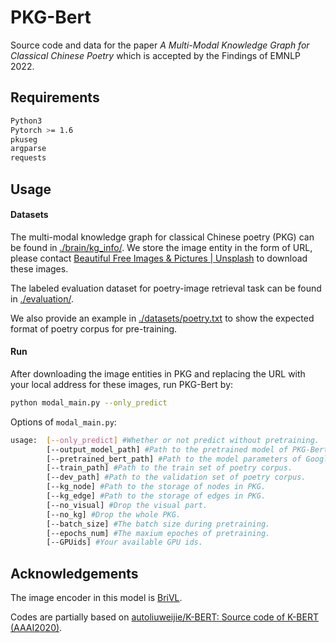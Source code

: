 # PKG-Bert

Source code and data for the paper *A Multi-Modal Knowledge Graph for Classical Chinese Poetry* which is accepted by the Findings of EMNLP 2022.



## Requirements

```bash
Python3
Pytorch >= 1.6
pkuseg
argparse
requests
```



## Usage

#### Datasets

The multi-modal knowledge graph for classical Chinese poetry (PKG) can be found in [./brain/kg_info/](./brain/kg_info/). We store the image entity in the form of URL, please contact [Beautiful Free Images & Pictures | Unsplash](https://unsplash.com/) to download these images.

The labeled evaluation dataset for poetry-image retrieval task can be found in [./evaluation/](./evaluation/).

We also provide an example in [./datasets/poetry.txt](./datasets/poetry.txt) to show the expected format of poetry corpus for pre-training.

#### Run

After downloading the image entities in PKG and replacing the URL with your local address for these images, run PKG-Bert by:

```bash
python modal_main.py --only_predict
```

Options of `modal_main.py`:

```bash
usage: 	[--only_predict] #Whether or not predict without pretraining.
		[--output_model_path] #Path to the pretrained model of PKG-Bert.
		[--pretrained_bert_path] #Path to the model parameters of Google Bert.
		[--train_path] #Path to the train set of poetry corpus.
		[--dev_path] #Path to the validation set of poetry corpus.
		[--kg_node] #Path to the storage of nodes in PKG.
		[--kg_edge] #Path to the storage of edges in PKG.
		[--no_visual] #Drop the visual part.
		[--no_kg] #Drop the whole PKG.
        [--batch_size] #The batch size during pretraining.
        [--epochs_num] #The maxium epoches of pretraining.
        [--GPUids] #Your available GPU ids.
```



## Acknowledgements

The image encoder in this model is [BriVL](https://github.com/chuhaojin/WenLan-api-document).

Codes are partially based on [autoliuweijie/K-BERT: Source code of K-BERT (AAAI2020)](https://github.com/autoliuweijie/K-BERT).

